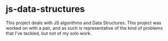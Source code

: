 # js-data-structures

This project deals with JS algorithms and Data Structures.
This project was worked on with a pair, and as such is representative of the kind of problems that I've tackled, but not of my solo work.
